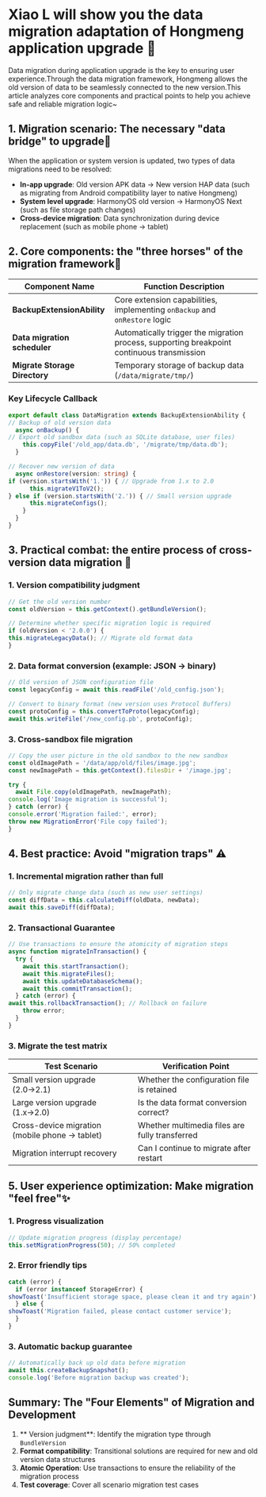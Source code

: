 
# Xiao L will show you the data migration adaptation of Hongmeng application upgrade 📱

Data migration during application upgrade is the key to ensuring user experience.Through the data migration framework, Hongmeng allows the old version of data to be seamlessly connected to the new version.This article analyzes core components and practical points to help you achieve safe and reliable migration logic~


## 1. Migration scenario: The necessary "data bridge" to upgrade🌉
When the application or system version is updated, two types of data migrations need to be resolved:
- **In-app upgrade**: Old version APK data → New version HAP data (such as migrating from Android compatibility layer to native Hongmeng)
- **System level upgrade**: HarmonyOS old version → HarmonyOS Next (such as file storage path changes)
- **Cross-device migration**: Data synchronization during device replacement (such as mobile phone → tablet)


## 2. Core components: the "three horses" of the migration framework🚗
| Component Name | Function Description |
|------------------------|-------------------------------------------|  
| **BackupExtensionAbility** | Core extension capabilities, implementing `onBackup` and `onRestore` logic |
| **Data migration scheduler** | Automatically trigger the migration process, supporting breakpoint continuous transmission |
| **Migrate Storage Directory** | Temporary storage of backup data (`/data/migrate/tmp/`) |

### Key Lifecycle Callback
```typescript  
export default class DataMigration extends BackupExtensionAbility {  
// Backup of old version data
  async onBackup() {  
// Export old sandbox data (such as SQLite database, user files)
    this.copyFile('/old_app/data.db', '/migrate/tmp/data.db');  
  }  

// Recover new version of data
  async onRestore(version: string) {  
if (version.startsWith('1.')) { // Upgrade from 1.x to 2.0
      this.migrateV1ToV2();  
} else if (version.startsWith('2.')) { // Small version upgrade
      this.migrateConfigs();  
    }  
  }  
}  
```  


## 3. Practical combat: the entire process of cross-version data migration 💾
### 1. Version compatibility judgment
```typescript  
// Get the old version number
const oldVersion = this.getContext().getBundleVersion();  

// Determine whether specific migration logic is required
if (oldVersion < '2.0.0') {  
this.migrateLegacyData(); // Migrate old format data
}  
```  

### 2. Data format conversion (example: JSON → binary)
```typescript  
// Old version of JSON configuration file
const legacyConfig = await this.readFile('/old_config.json');  

// Convert to binary format (new version uses Protocol Buffers)
const protoConfig = this.convertToProto(legacyConfig);  
await this.writeFile('/new_config.pb', protoConfig);  
```  

### 3. Cross-sandbox file migration
```typescript  
// Copy the user picture in the old sandbox to the new sandbox
const oldImagePath = '/data/app/old/files/image.jpg';  
const newImagePath = this.getContext().filesDir + '/image.jpg';  

try {  
  await File.copy(oldImagePath, newImagePath);  
console.log('Image migration is successful');
} catch (error) {  
console.error('Migration failed:', error);
throw new MigrationError('File copy failed');
}  
```  


## 4. Best practice: Avoid "migration traps" ⚠️
### 1. Incremental migration rather than full
```typescript  
// Only migrate change data (such as new user settings)
const diffData = this.calculateDiff(oldData, newData);  
await this.saveDiff(diffData);  
```  

### 2. Transactional Guarantee
```typescript  
// Use transactions to ensure the atomicity of migration steps
async function migrateInTransaction() {  
  try {  
    await this.startTransaction();  
    await this.migrateFiles();  
    await this.updateDatabaseSchema();  
    await this.commitTransaction();  
  } catch (error) {  
await this.rollbackTransaction(); // Rollback on failure
    throw error;  
  }  
}  
```  

### 3. Migrate the test matrix
| Test Scenario | Verification Point |
|-------------------------|-----------------------------------------|  
| Small version upgrade (2.0→2.1) | Whether the configuration file is retained |
| Large version upgrade (1.x→2.0) | Is the data format conversion correct? |
| Cross-device migration (mobile phone → tablet) | Whether multimedia files are fully transferred |
| Migration interrupt recovery | Can I continue to migrate after restart |


## 5. User experience optimization: Make migration "feel free"✨
### 1. Progress visualization
```typescript  
// Update migration progress (display percentage)
this.setMigrationProgress(50); // 50% completed
```  

### 2. Error friendly tips
```typescript  
catch (error) {  
  if (error instanceof StorageError) {  
showToast('Insufficient storage space, please clean it and try again');
  } else {  
showToast('Migration failed, please contact customer service');
  }  
}  
```  

### 3. Automatic backup guarantee
```typescript  
// Automatically back up old data before migration
await this.createBackupSnapshot();  
console.log('Before migration backup was created');
```  


## Summary: The "Four Elements" of Migration and Development
1. ** Version judgment**: Identify the migration type through `BundleVersion`
2. **Format compatibility**: Transitional solutions are required for new and old version data structures
3. **Atomic Operation**: Use transactions to ensure the reliability of the migration process
4. **Test coverage**: Cover all scenario migration test cases
